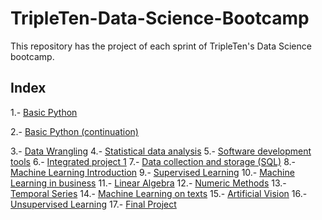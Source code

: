 # TripleTen-Data-Science-Bootcamp
This repository has the project of each sprint of TripleTen's Data Science bootcamp.

## Index

1.- [Basic Python](Sprint1_Project)

2.- [Basic Python (continuation)](Sprint2_Project)

3.- [Data Wrangling](Sprint3_Project)
4.- [Statistical data analysis](Sprint4_Project)
5.- [Software development tools](Sprint5_Project)
6.- [Integrated project 1](Sprint6_Project)
7.- [Data collection and storage (SQL)](Sprint7_Project)
8.- [Machine Learning Introduction](Sprint8_Project)
9.- [Supervised Learning](Sprint9_Project)
10.- [Machine Learning in business](Sprint10_Project)
11.- [Linear Algebra](Sprint11_Project)
12.- [Numeric Methods](Sprint12_Project)
13.- [Temporal Series](Sprint13_Project)
14.- [Machine Learning on texts](Sprint14_Project)
15.- [Artificial Vision](Sprint15_Project)
16.- [Unsupervised Learning](Sprint16_Project)
17.- [Final Project](Sprint17_Project)
